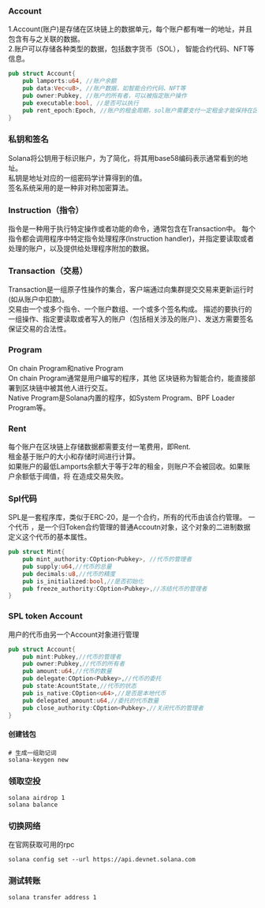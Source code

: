 ### Account  
1.Account(账户)是存储在区块链上的数据单元，每个账户都有唯一的地址，并且包含有与之关联的数据。  
2.账户可以存储各种类型的数据，包括数字货币（SOL）， 智能合约代码、NFT等信息。  
```Rust
pub struct Account{
    pub lamports:u64, //账户余额
    pub data:Vec<u8>, //账户数据，如智能合约代码、NFT等
    pub owner:Pubkey, //账户的所有者，可以被指定账户操作
    pub executable:bool, //是否可以执行
    pub rent_epoch:Epoch, //账户的租金周期，sol账户需要支付一定租金才能保持在区块链上
}
```

### 私钥和签名
Solana将公钥用于标识账户，为了简化，将其用base58编码表示通常看到的地址。  
私钥是地址对应的一组密码学计算得到的值。  
签名系统采用的是一种非对称加密算法。  

### Instruction（指令）
指令是一种用于执行特定操作或者功能的命令，通常包含在Transaction中。
每个指令都会调用程序中特定指令处理程序(Instruction handler)，并指定要读取或者处理的账户，以及提供给处理程序附加的数据。  

### Transaction（交易）
Transaction是一组原子性操作的集合，客户端通过向集群提交交易来更新运行时(如从账户中扣款)。  
交易由一个或多个指令、一个账户数组、一个或多个签名构成。
描述的要执行的一组操作、指定要读取或者写入的账户（包括相关涉及的账户）、发送方需要签名保证交易的合法性。

### Program
On chain Program和native Program  
On chain Program通常是用户编写的程序，其他 区块链称为智能合约，能直接部署到区块链中被其他人进行交互。   
Native Program是Solana内置的程序，如System Program、BPF Loader Program等。

### Rent
每个账户在区块链上存储数据都需要支付一笔费用，即Rent.  
租金基于账户的大小和存储时间进行计算。   
如果账户的最低Lamports余额大于等于2年的租金，则账户不会被回收。如果账户余额低于阈值，将 在造成交易失败。  

### Spl代码
SPL是一套程序库，类似于ERC-20，是一个合约，所有的代币由该合约管理。
一个代币 ，是一个归Token合约管理的普通Accoutn对象，这个对象的二进制数据定义这个代币的基本属性。
```Rust
pub struct Mint{
    pub mint_authority:COption<Pubkey>, //代币的管理者
    pub supply:u64,//代币的总量
    pub decimals:u8,//代币的精度
    pub is_initialized:bool,//是否初始化
    pub freeze_authority:COption<Pubkey>,//冻结代币的管理者
}
```


### SPL token Account
用户的代币由另一个Account对象进行管理
```Rust
pub struct Account{
    pub mint:Pubkey,//代币的管理者
    pub owner:Pubkey,//代币的所有者
    pub amount:u64,//代币的数量
    pub delegate:COption<Pubkey>,//代币的委托
    pub state:AcountState,//代币的状态
    pub is_native:COption<u64>,//是否是本地代币
    pub delegated_amount:u64,//委托的代币数量
    pub close_authority:COption<Pubkey>,//关闭代币的管理者
}
```


#### 创建钱包
```shell
# 生成一组助记词
solana-keygen new 
```

### 领取空投
```shell
solana airdrop 1
solana balance
```

### 切换网络
在官网获取可用的rpc
```shell
solana config set --url https://api.devnet.solana.com
```
 
 ### 测试转账
```shell
solana transfer address 1
```

